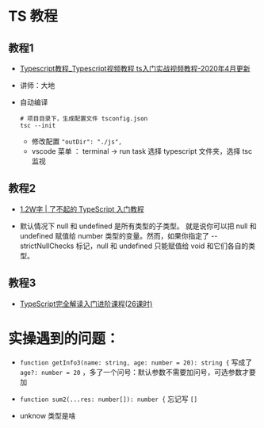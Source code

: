 


# TS 教程
## 教程1
- [Typescript教程_Typescript视频教程 ts入门实战视频教程-2020年4月更新](https://www.bilibili.com/video/BV1yt411e7xV?from=search&seid=15506619508871821799)
- 讲师：大地

- 自动编译
    ```shell
    # 项目目录下，生成配置文件 tsconfig.json
    tsc --init
    ```
    - 修改配置 ```"outDir": "./js",  ```
    - vscode 菜单 ： terminal -> run task 选择 typescript 文件夹，选择 tsc 监视


## 教程2
- [1.2W字 | 了不起的 TypeScript 入门教程](https://juejin.im/post/5edd8ad8f265da76fc45362c)



- 默认情况下 null 和 undefined 是所有类型的子类型。 就是说你可以把 null 和 undefined 赋值给 number 类型的变量。然而，如果你指定了 --strictNullChecks 标记，null 和 undefined 只能赋值给 void 和它们各自的类型。





## 教程3
- [TypeScript完全解读入门进阶课程(26课时)](https://www.bilibili.com/video/BV1F7411c7m5?from=search&seid=5004198407821033938)



# 实操遇到的问题：
- ```function getInfo3(name: string, age: number = 20): string {``` 写成了 ```age?: number = 20``` ，多了一个问号：默认参数不需要加问号，可选参数才要加
- ```function sum2(...res: number[]): number {```  忘记写 ```[]```

- unknow 类型是啥




